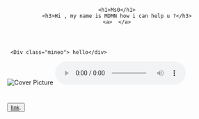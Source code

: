 <!DOCTYPE html>
<html>
  <head>
    <meta charset="utf-8">
    <title>Page Title</title>
    <link rel="stylesheet" href="site.css">

  <header>
    <title>RkS0</title>
      <base href="http://www.hsoub.com">
 
    <h1>Ms0</h1>
    <h3>Hi , my name is MDMN how i can help u ?</h3>
    <a>  </a>
  </header>
      
<head>


<body>
     
     <Div class="mineo"> hello</div>
  
  
  
<picture>

<source srcset="unnamed.jpg" media="(min-width: 600px)">
  <img src="unnamed.jpg" alt="Cover Picture">

</picture>



<audio controls="controls">

  <source src="ggame.ogg" type="video/ogg">
  <source src="ggame.mp3" type="video/mp3">
  
    
</audio>


<p> 
  <h1>
    <button>
<a href="https://wiki.hsoub.com/HTML" target="_blank">link</a>.
</button>
</h1>
</p>


<body>
<html> 
